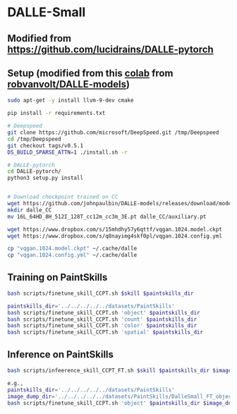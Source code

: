 # DALLE-Small

## Modified from https://github.com/lucidrains/DALLE-pytorch

## Setup (modified from this [colab](https://colab.research.google.com/drive/1b8va5g852hq3p7yro7xWY3Cc-bd2CRdv) from [robvanvolt/DALLE-models](https://github.com/robvanvolt/DALLE-models))

```bash
sudo apt-get -y install llvm-9-dev cmake

pip install -r requirements.txt

# Deepspeed
git clone https://github.com/microsoft/DeepSpeed.git /tmp/Deepspeed
cd /tmp/Deepspeed
git checkout tags/v0.5.1
DS_BUILD_SPARSE_ATTN=1 ./install.sh -r

# DALLE-pytorch
cd DALLE-pytorch/
python3 setup.py install


# Download checkpoint trained on CC
wget https://github.com/johnpaulbin/DALLE-models/releases/download/model/16L_64HD_8H_512I_128T_cc12m_cc3m_3E.pt
mkdir dalle_CC
mv 16L_64HD_8H_512I_128T_cc12m_cc3m_3E.pt dalle_CC/auxiliary.pt

wget https://www.dropbox.com/s/15mhdhy57y6qttf/vqgan.1024.model.ckpt
wget https://www.dropbox.com/s/q8nayimg4skf0pl/vqgan.1024.config.yml

cp "vqgan.1024.model.ckpt" ~/.cache/dalle
cp "vqgan.1024.config.yml" ~/.cache/dalle
```

## Training on PaintSkills
```bash
bash scripts/finetune_skill_CCPT.sh $skill $paintskills_dir
```

```bash
paintskills_dir='../../../../../datasets/PaintSkills'
bash scripts/finetune_skill_CCPT.sh 'object' $paintskills_dir
bash scripts/finetune_skill_CCPT.sh 'count' $paintskills_dir
bash scripts/finetune_skill_CCPT.sh 'color' $paintskills_dir
bash scripts/finetune_skill_CCPT.sh 'spatial' $paintskills_dir
```

## Inference on PaintSkills
```bash
bash scripts/infeerence_skill_CCPT_FT.sh $skill $paintskills_dir $image_dump_dir

e.g.,
paintskills_dir='../../../../../datasets/PaintSkills'
image_dump_dir='../../../../../datasets/PaintSkills/DalleSmall_FT_object'
bash scripts/finetune_skill_CCPT.sh 'object' $paintskills_dir $image_dump_dir
```